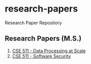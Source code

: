 # research-papers

Research Paper Repository

## Research Papers (M.S.)

1. [CSE 511 - Data Processing at Scale](./CSE-511-Data-Processing-at-Scale.pdf)
2. [CSE 511 - Software Security](./CSE-511-Software-Security.pdf)
